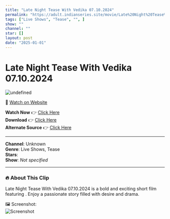 ```yaml
---
title: "Late Night Tease With Vedika 07.10.2024"
permalink: "https://adult.indianseries.site/movie/Late%20Night%20Tease%20With%20Vedika%2007.10.2024"
tags: ["Live Shows", "Tease", "", ]
show: ""
channel: ""
star: []
layout: post
date: "2025-01-01"
---
```


# Late Night Tease With Vedika 07.10.2024

![undefined](https://desisins.com/wp-content/uploads/2024/10/Vedika.jpg)

🔗 [Watch on Website](https://adult.indianseries.site/movie/Late%20Night%20Tease%20With%20Vedika%2007.10.2024)

**Watch Now** 👉 [Click Here](https://adult.indianseries.site/movie/Late%20Night%20Tease%20With%20Vedika%2007.10.2024)  
**Download** 👉 [Click Here](https://adult.indianseries.site/movie/Late%20Night%20Tease%20With%20Vedika%2007.10.2024)  
**Alternate Source** 👉 [Click Here](https://adult.indianseries.site/movie/Late%20Night%20Tease%20With%20Vedika%2007.10.2024)

---

**Channel**: Unknown  
**Genre**: Live Shows, Tease  
**Stars**:   
**Show**: *Not specified*

---

### 🔥 About This Clip

Late Night Tease With Vedika 07.10.2024 is a bold and exciting short film featuring . Enjoy a passionate story filled with desire and drama.
 
🖼️ Screenshot:  
![Screenshot](https://desisins.com/wp-content/uploads/2024/10/Vedika.jpg)

